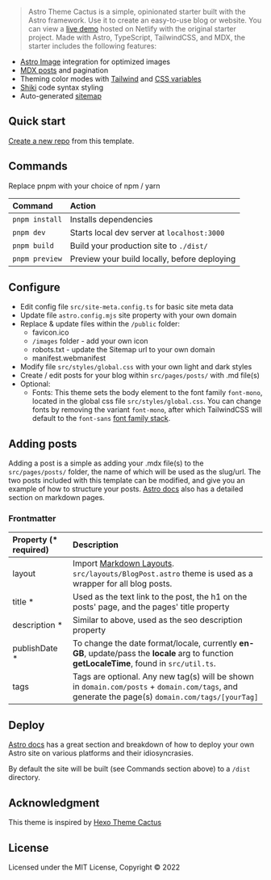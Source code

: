 > Astro Theme Cactus is a simple, opinionated starter built with the Astro framework. Use it to create an easy-to-use blog or website. You can view a [live demo](https://astro-theme-cactus.netlify.app/) hosted on Netlify with the original starter project. Made with Astro, TypeScript, TailwindCSS, and MDX, the starter includes the following features:

- [Astro Image](https://docs.astro.build/en/guides/integrations-guide/image/) integration for optimized images
- [MDX posts](https://docs.astro.build/en/guides/integrations-guide/mdx/) and pagination
- Theming color modes with [Tailwind](https://docs.astro.build/en/guides/integrations-guide/tailwind/) and [CSS variables](https://docs.astro.build/en/guides/styling/#css-variables)
- [Shiki](https://shiki.matsu.io/) code syntax styling
- Auto-generated [sitemap](https://docs.astro.build/en/guides/integrations-guide/sitemap/)

## Quick start

[Create a new repo](https://github.com/chrismwilliams/astro-theme-cactus/generate) from this template.

## Commands

Replace pnpm with your choice of npm / yarn

| Command        | Action                                       |
| :------------- | :------------------------------------------- |
| `pnpm install` | Installs dependencies                        |
| `pnpm dev`     | Starts local dev server at `localhost:3000`  |
| `pnpm build`   | Build your production site to `./dist/`      |
| `pnpm preview` | Preview your build locally, before deploying |

## Configure

- Edit config file `src/site-meta.config.ts` for basic site meta data
- Update file `astro.config.mjs` site property with your own domain
- Replace & update files within the `/public` folder:
  - favicon.ico
  - `/images` folder - add your own icon
  - robots.txt - update the Sitemap url to your own domain
  - manifest.webmanifest
- Modify file `src/styles/global.css` with your own light and dark styles
- Create / edit posts for your blog within `src/pages/posts/` with .md file(s)
- Optional:
  - Fonts: This theme sets the body element to the font family `font-mono`, located in the global css file `src/styles/global.css`. You can change fonts by removing the variant `font-mono`, after which TailwindCSS will default to the `font-sans` [font family stack](https://tailwindcss.com/docs/font-family).

## Adding posts

Adding a post is a simple as adding your .mdx file(s) to the `src/pages/posts/` folder, the name of which will be used as the slug/url. The two posts included with this template can be modified, and give you an example of how to structure your posts. [Astro docs](https://docs.astro.build/en/guides/markdown-content/) also has a detailed section on markdown pages.

### Frontmatter

| Property (\* required) | Description                                                                                                                                                                 |
| :--------------------- | :-------------------------------------------------------------------------------------------------------------------------------------------------------------------------- |
| layout                 | Import [Markdown Layouts](https://docs.astro.build/en/core-concepts/layouts/#markdown-layouts). `src/layouts/BlogPost.astro` theme is used as a wrapper for all blog posts. |
| title \*               | Used as the text link to the post, the h1 on the posts' page, and the pages' title property                                                                                 |
| description \*         | Similar to above, used as the seo description property                                                                                                                      |
| publishDate \*         | To change the date format/locale, currently **en-GB**, update/pass the **locale** arg to function **getLocaleTime**, found in `src/util.ts`.           |
| tags                   | Tags are optional. Any new tag(s) will be shown in `domain.com/posts` + `domain.com/tags`, and generate the page(s) `domain.com/tags/[yourTag]`                 |

## Deploy

[Astro docs](https://docs.astro.build/en/guides/deploy/) has a great section and breakdown of how to deploy your own Astro site on various platforms and their idiosyncrasies.

By default the site will be built (see Commands section above) to a `/dist` directory.

## Acknowledgment

This theme is inspired by [Hexo Theme Cactus](https://github.com/probberechts/hexo-theme-cactus)

## License

Licensed under the MIT License, Copyright © 2022